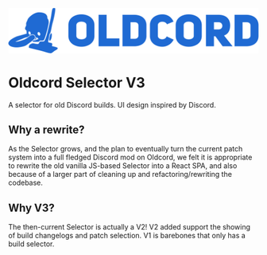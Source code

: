 ![Herple...](/assets/hurple.png)
<!-- Oldcord: bring back the past -->

# Oldcord Selector V3
A selector for old Discord builds. UI design inspired by Discord.

## Why a rewrite?

As the Selector grows, and the plan to eventually turn the current patch system into a full fledged Discord mod on Oldcord, we felt it is appropriate to rewrite the old vanilla JS-based Selector into a React SPA, and also because of a larger part of cleaning up and refactoring/rewriting the codebase.

## Why V3?

The then-current Selector is actually a V2! V2 added support the showing of build changelogs and patch selection. V1 is barebones that only has a build selector.
